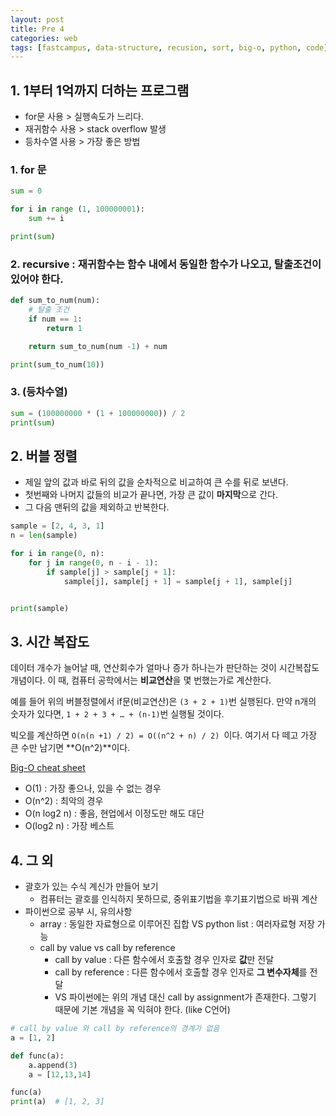 ```yaml
---
layout: post
title: Pre 4
categories: web
tags: [fastcampus, data-structure, recusion, sort, big-o, python, code]
---
```


## 1. 1부터 1억까지 더하는 프로그램
- for문 사용 > 실행속도가 느리다.
- 재귀함수 사용 > stack overflow 발생
- 등차수열 사용 > 가장 좋은 방법

### 1. for 문

```python
sum = 0

for i in range (1, 100000001):
    sum += i

print(sum)
```

### 2. recursive : 재귀함수는 함수 내에서 동일한 함수가 나오고, 탈출조건이 있어야 한다.

```python
def sum_to_num(num):
    # 탈출 조건
    if num == 1:
        return 1

    return sum_to_num(num -1) + num

print(sum_to_num(10))
```

### 3. (등차수열)
```python
sum = (100000000 * (1 + 100000000)) / 2
print(sum)
```



## 2. 버블 정렬

- 제일 앞의 값과 바로 뒤의 값을 순차적으로 비교하여 큰 수를 뒤로 보낸다.
- 첫번째와 나머지 값들의 비교가 끝나면, 가장 큰 값이 **마지막**으로 간다.
- 그 다음 맨뒤의 값을 제외하고 반복한다.

```python
sample = [2, 4, 3, 1]
n = len(sample)

for i in range(0, n):
    for j in range(0, n - i - 1):
        if sample[j] > sample[j + 1]:
            sample[j], sample[j + 1] = sample[j + 1], sample[j]


print(sample)
```

## 3. 시간 복잡도

데이터 개수가 늘어날 때, 연산회수가 얼마나 증가 하나는가 판단하는 것이 시간복잡도 개념이다. 이 때, 컴퓨터 공학에서는 **비교연산**을 몇 번했는가로 계산한다.

예를 들어 위의 버블정렬에서 if문(비교연산)은 `(3 + 2 + 1)`번 실행된다. 만약  n개의 숫자가 있다면, `1 + 2 + 3 + … + (n-1)`번 실행될 것이다.

빅오를 계산하면 `O(n(n +1) / 2) = O((n^2 + n) / 2) `이다. 여기서 다 떼고 가장 큰 수만 남기면 **O(n^2)**이다.

[Big-O cheat sheet](http://bigocheatsheet.com)

- O(1) : 가장 좋으나, 있을 수 없는 경우
- O(n^2) : 최악의 경우
- O(n log2 n) : 좋음, 현업에서 이정도만 해도 대단
- O(log2 n) : 가장 베스트

## 4. 그 외

* 괄호가 있는 수식 계신가 만들어 보기
  * 컴퓨터는 괄호를 인식하지 못하므로, 중위표기법을 후기표기법으로 바꿔 계산
* 파이썬으로 공부 시, 유의사항
  * array : 동일한 자료형으로 이루어진 집합 VS python list : 여러자료형 저장 가능
  * call by value vs call by reference
    * call by value : 다른 함수에서 호출할 경우 인자로 **값**만 전달
    * call by reference :  다른 함수에서 호출할 경우 인자로 **그 변수자체**를 전달
    * VS 파이썬에는 위의 개념 대신 call by assignment가 존재한다. 그렇기 때문에 기본 개념을 꼭 익혀야 한다. (like C언어)

```python
# call by value 와 call by reference의 경계가 없음
a = [1, 2]

def func(a):
    a.append(3)
    a = [12,13,14]

func(a)
print(a)  # [1, 2, 3]
```
